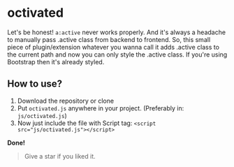 # octivated
Let's be honest! `a:active` never works properly. And it's always a headache to manually pass .active class from backend to frontend. So, this small piece of plugin/extension whatever you wanna call it adds .active class to the current path and now you can only style the .active class. If you're using Bootstrap then it's already styled.

## How to use?
1. Download the repository or clone
2. Put `octivated.js` anywhere in your project. (Preferably in: `js/octivated.js`)
3. Now just include the file with Script tag: `<script src="js/octivated.js"></script>`

**Done!**

> Give a star if you liked it.

